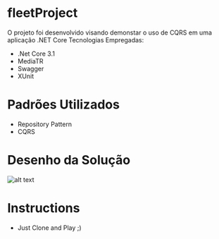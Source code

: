 # fleetProject


O projeto foi desenvolvido visando demonstar o uso de CQRS em uma aplicação .NET Core
Tecnologias Empregadas:
  - .Net Core 3.1
  - MediaTR
  - Swagger
  - XUnit
  
# Padrões Utilizados

  - Repository Pattern
  - CQRS

# Desenho da Solução
  ![alt text](https://i.ibb.co/4Rrv1z0/Project-Design.png)

# Instructions
 * Just Clone and Play ;)

